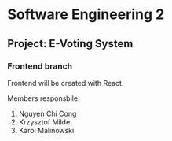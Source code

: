# Software Engineering 2
## Project: E-Voting System

### Frontend branch 
Frontend will be created with React.

Members responsbile:
1. Nguyen Chi Cong
2. Krzysztof Milde
3. Karol Malinowski
